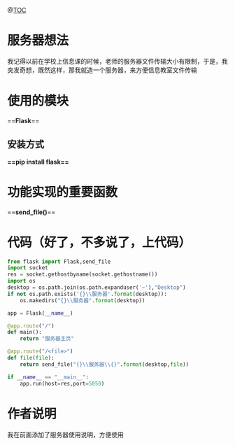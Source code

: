 @[TOC](LAN-Server-Python)
# 服务器想法
我记得以前在学校上信息课的时候，老师的服务器文件传输大小有限制，于是，我突发奇想，既然这样，那我就造一个服务器，来方便信息教室文件传输
# 使用的模块
==**Flask**==
## 安装方式
**==pip install flask==**
# 功能实现的重要函数
==**send_file()**==
# 代码（好了，不多说了，上代码）
```python
from flask import Flask,send_file
import socket
res = socket.gethostbyname(socket.gethostname())
import os
desktop = os.path.join(os.path.expanduser('~'),"Desktop")
if not os.path.exists('{}\\服务器'.format(desktop)):    
    os.makedirs("{}\\服务器".format(desktop))

app = Flask(__name__)

@app.route("/")
def main():
    return "服务器主页"

@app.route("/<file>")
def file(file):
    return send_file("{}\\服务器\\{}".format(desktop,file))

if __name__ == "__main__":
    app.run(host=res,port=5050)
```
# 作者说明
我在前面添加了服务器使用说明，方便使用
